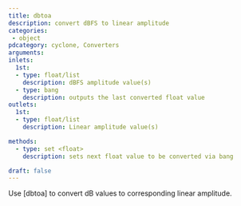 ```yaml
---
title: dbtoa
description: convert dBFS to linear amplitude
categories:
 - object
pdcategory: cyclone, Converters
arguments:
inlets:
  1st:
  - type: float/list
    description: dBFS amplitude value(s)
  - type: bang
    description: outputs the last converted float value
outlets:
  1st:
  - type: float/list
    description: Linear amplitude value(s)

methods:
  - type: set <float>
    description: sets next float value to be converted via bang

draft: false
---
```


Use [dbtoa] to convert dB values to corresponding linear amplitude.

